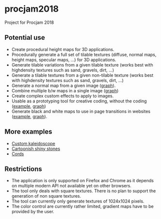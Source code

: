 # procjam2018

Project for Procjam 2018


## Potential use

 * Create procedural height maps for 3D applications.
 * Procedurally generate a full set of tilable textures (diffuse, normal maps, height maps, specular maps, ...) for 3D applications.
 * Generate tilable variations from a given tilable texture (works best with highdensity textures such as sand, gravels, dirt, ...)
 * Generate a tilable textures from a given non-tilable texture (works best with highdensity textures such as sand, gravels, dirt, ...)
 * Generate a normal map from a given image ([graph](http://www.kchapelier.com/procjam2018beta/?gist=https://gist.github.com/kchapelier/f0e5741103160c1f7f89b8eb4a14e1a1)).
 * Combine multiple b/w maps in a single image ([graph](http://www.kchapelier.com/procjam2018beta/?gist=https://gist.github.com/kchapelier/c8cc088bdca781c421666656e0ea6723))
 * Create complex custom effects to apply to images.
 * Usable as a prototyping tool for creative coding, without the coding ([example](https://twitter.com/kchplr/status/1058008232063627266), [graph](http://www.kchapelier.com/procjam2018beta/?gist=https://gist.github.com/kchapelier/5a4648b643c914d676f6f62891cd2407))
 * Generate black and white maps to use in page transitions in websites ([example](https://twitter.com/kchplr/status/1061616749697744896), [graph](http://www.kchapelier.com/procjam2018beta/?gist=http://www.kchapelier.com/procjam2018beta/?gist=https://gist.github.com/kchapelier/be0b5de96b712fddcdf6d912078394ef)).

## More examples

 * [Custom kaleidoscope](http://www.kchapelier.com/procjam2018beta/?gist=https://gist.github.com/kchapelier/69c85cb68ee4610a30548facf69e8bf9)
 * [Cartoonish shiny stones](http://www.kchapelier.com/procjam2018beta/?gist=https://gist.github.com/kchapelier/b801ea0ed3443dfb1af939f80f6b435f)
 * [Cords](http://www.kchapelier.com/procjam2018beta/?gist=https://gist.github.com/kchapelier/b60f7b9b3f39895ec3082dc2f82fa520)

## Restrictions

 * The application is only supported on Firefox and Chrome as it depends on multiple modern API not available yet on other browsers.
 * The tool only deals with square textures. There is no plan to support the generation of non square textures.
 * The tool can currently only generate textures of 1024x1024 pixels.
 * The color control are currently rather limited, gradient maps have to be provided by the user.
